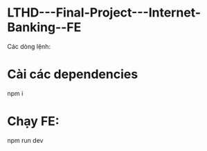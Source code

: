 # LTHD---Final-Project---Internet-Banking--FE

Các dòng lệnh:

# Cài các dependencies

npm i

# Chạy FE:

npm run dev
